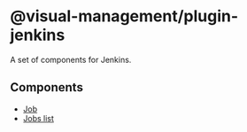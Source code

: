 # @visual-management/plugin-jenkins

A set of components for Jenkins.

## Components

* [Job](/plugins/visual-management-plugin-jenkins/job/README.md)
* [Jobs list](/plugins/visual-management-plugin-jenkins/jobs-list/README.md)
